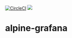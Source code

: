 [![CircleCI](https://circleci.com/gh/gavinzhou/alpine-grafana.svg?style=svg)](https://circleci.com/gh/gavinzhou/alpine-grafana)
[![](https://imagelayers.io/badge/orangesys/alpine-grafana:3.1.0.svg)](https://imagelayers.io/?images=orangesys/alpine-grafana:3.1.0 'Get your own badge on imagelayers.io')
# alpine-grafana
